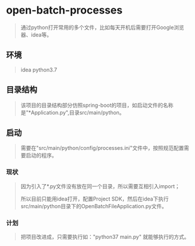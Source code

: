 # open-batch-processes
>  通过python打开常用的多个文件，比如每天开机后需要打开Google浏览器、idea等。

## 环境
> idea python3.7

## 目录结构
> 该项目的目录结构部分仿照spring-boot的项目，如启动文件的名称是"*Application.py",目录src/main/python。

## 启动
> 需要在"src/main/python/config/processes.ini"文件中，按照规范配置需要启动的程序。

### 现状

> 因为引入了*.py文件没有放在同一个目录，所以需要互相引入import；
> 
> 所以目前只能用idea打开，配置Project SDK，然后在idea下执行src/main/python目录下的OpenBatchFileApplication.py文件。

### 计划

> 把项目改进成，只需要执行如："python37 main.py" 就能够执行的方式。